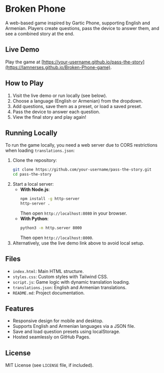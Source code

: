 # Broken Phone

A web-based game inspired by Gartic Phone, supporting English and Armenian. Players create questions, pass the device to answer them, and see a combined story at the end.

## Live Demo
Play the game at [https://your-username.github.io/pass-the-story](https://Iamnerses.github.io/Broken-Phone-game).

## How to Play
1. Visit the live demo or run locally (see below).
2. Choose a language (English or Armenian) from the dropdown.
3. Add questions, save them as a preset, or load a saved preset.
4. Pass the device to answer each question.
5. View the final story and play again!

## Running Locally
To run the game locally, you need a web server due to CORS restrictions when loading `translations.json`:
1. Clone the repository:
   ```bash
   git clone https://github.com/your-username/pass-the-story.git
   cd pass-the-story
   ```
2. Start a local server:
   - **With Node.js**:
     ```bash
     npm install -g http-server
     http-server .
     ```
     Then open `http://localhost:8080` in your browser.
   - **With Python**:
     ```bash
     python3 -m http.server 8000
     ```
     Then open `http://localhost:8000`.
3. Alternatively, use the live demo link above to avoid local setup.

## Files
- `index.html`: Main HTML structure.
- `styles.css`: Custom styles with Tailwind CSS.
- `script.js`: Game logic with dynamic translation loading.
- `translations.json`: English and Armenian translations.
- `README.md`: Project documentation.

## Features
- Responsive design for mobile and desktop.
- Supports English and Armenian languages via a JSON file.
- Save and load question presets using localStorage.
- Hosted seamlessly on GitHub Pages.

## License
MIT License (see `LICENSE` file, if included).

